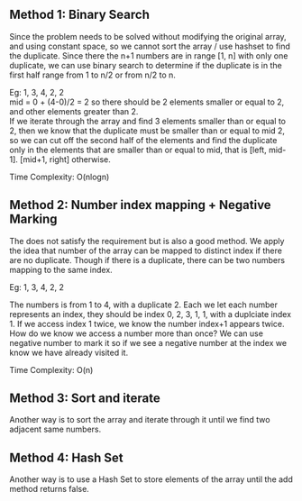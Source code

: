 ## Method 1: Binary Search

Since the problem needs to be solved without modifying the original array, and using constant space, so we cannot sort the array / use hashset to find the duplicate. Since there the n+1 numbers are in range [1, n] with only one duplicate, we can use binary search to determine if the duplicate is in the first
half range from 1 to n/2 or from n/2 to n.

Eg: 1, 3, 4, 2, 2 </br>
mid = 0 + (4-0)/2 = 2 so there should be 2 elements smaller or equal to 2, and other elements greater than 2. </br>
If we iterate through the array and find 3 elements smaller than or equal to 2, then we know that the duplicate must be smaller than or equal to mid 2, so we can cut off the second half of the elements and find the duplicate only in the elements that are smaller than or equal to mid, that is [left, mid-1]. [mid+1, right] otherwise.

Time Complexity: O(nlogn)

## Method 2: Number index mapping + Negative Marking 

The does not satisfy the requirement but is also a good method. We apply the idea that number of the array can be mapped to distinct index if there are no
duplicate. Though if there is a duplicate, there can be two numbers mapping to the same index.

Eg: 1, 3, 4, 2, 2 </br>

The numbers is from 1 to 4, with a duplicate 2. Each we let each number represents an index, they should be index 0, 2, 3, 1, 1, with a duplciate index 1.
If we access index 1 twice, we know the number index+1 appears twice. How do we know we access a number more than once? We can use negative number to mark 
it so if we see a negative number at the index we know we have already visited it.

Time Complexity: O(n)

## Method 3: Sort and iterate
Another way is to sort the array and iterate through it until we find two adjacent same numbers.

## Method 4: Hash Set
Another way is to use a Hash Set to store elements of the array until the add method returns false.
